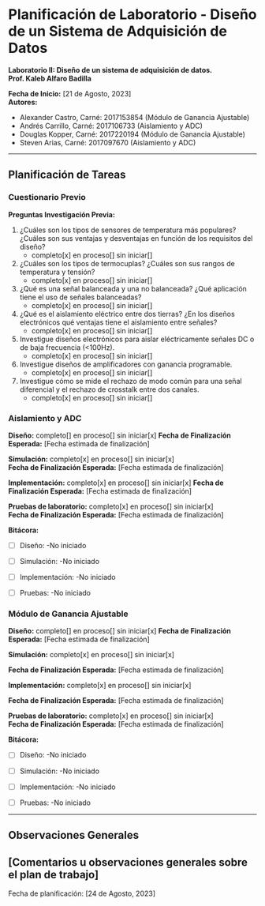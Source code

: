 # Planificación de Laboratorio - Diseño de un Sistema de Adquisición de Datos

**Laboratorio II: Diseño de un sistema de adquisición de datos.**  
**Prof. Kaleb Alfaro Badilla**

**Fecha de Inicio:** [21 de Agosto, 2023]  
**Autores:**  
- Alexander Castro, Carné: 2017153854 (Módulo de Ganancia Ajustable)  
- Andrés Carrillo, Carné: 2017106733 (Aislamiento y ADC)
- Douglas Kopper, Carné: 2017220194 (Módulo de Ganancia Ajustable)   
- Steven Arias, Carné: 2017097670 (Aislamiento y ADC)

---

## Planificación de Tareas

### Cuestionario Previo

**Preguntas Investigación Previa:**  
1. ¿Cuáles son los tipos de sensores de temperatura más populares? ¿Cuáles son sus ventajas y desventajas en función de los requisitos del diseño?
   - completo[x]    en proceso[]    sin iniciar[] 
2. ¿Cuáles son los tipos de termocuplas? ¿Cuáles son sus rangos de temperatura y tensión?
   - completo[x]    en proceso[]    sin iniciar[]  
3. ¿Qué es una señal balanceada y una no balanceada? ¿Qué aplicación tiene el uso de señales balanceadas?
   - completo[x]    en proceso[]    sin iniciar[] 
4. ¿Qué es el aislamiento eléctrico entre dos tierras? ¿En los diseños electrónicos qué ventajas tiene el aislamiento entre señales?
   - completo[x]    en proceso[]    sin iniciar[]  
5. Investigue diseños electrónicos para aislar eléctricamente señales DC o de baja frecuencia (<100Hz).
   - completo[x]    en proceso[]    sin iniciar[]  
6. Investigue diseños de amplificadores con ganancia programable.
   - completo[x]    en proceso[]    sin iniciar[]  
7. Investigue cómo se mide el rechazo de modo común para una señal diferencial y el rechazo de crosstalk entre dos canales.
   - completo[x]    en proceso[]    sin iniciar[]  


### Aislamiento y ADC

**Diseño:** completo[]    en proceso[]    sin iniciar[x]
**Fecha de Finalización Esperada:** [Fecha estimada de finalización]

**Simulación:** completo[x]    en proceso[]    sin iniciar[x]  
**Fecha de Finalización Esperada:** [Fecha estimada de finalización]

**Implementación:** completo[x]    en proceso[]    sin iniciar[x]
**Fecha de Finalización Esperada:** [Fecha estimada de finalización]

**Pruebas de laboratorio:** completo[x]    en proceso[]    sin iniciar[x]  
**Fecha de Finalización Esperada:** [Fecha estimada de finalización]

**Bitácora:**
- [ ] Diseño:
      -No iniciado

- [ ] Simulación:
      -No iniciado

- [ ] Implementación:
      -No iniciado

- [ ] Pruebas:
      -No iniciado

### Módulo de Ganancia Ajustable

**Diseño:** completo[]    en proceso[]    sin iniciar[x]
**Fecha de Finalización Esperada:** [Fecha estimada de finalización]

**Simulación:** completo[x]    en proceso[]    sin iniciar[x] 

**Fecha de Finalización Esperada:** [Fecha estimada de finalización]

**Implementación:** completo[x]    en proceso[]    sin iniciar[x]

**Fecha de Finalización Esperada:** [Fecha estimada de finalización]

**Pruebas de laboratorio:** completo[x]    en proceso[]    sin iniciar[x]  
**Fecha de Finalización Esperada:** [Fecha estimada de finalización]


**Bitácora:**
- [ ] Diseño:
      -No iniciado

- [ ] Simulación:
      -No iniciado

- [ ] Implementación:
      -No iniciado

- [ ] Pruebas:
      -No iniciado


---
## Observaciones Generales
[Comentarios u observaciones generales sobre el plan de trabajo]
---


Fecha de planificación: [24 de Agosto, 2023]
